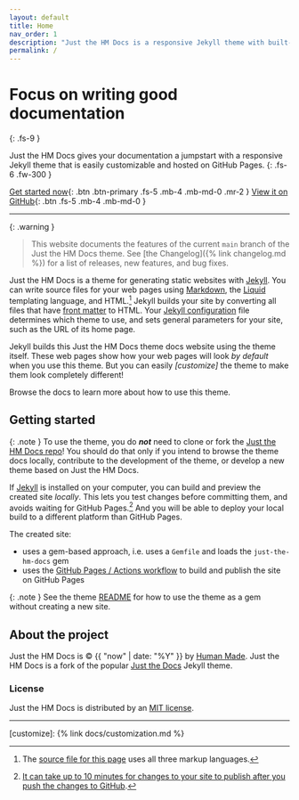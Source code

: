 ```yaml
---
layout: default
title: Home
nav_order: 1
description: "Just the HM Docs is a responsive Jekyll theme with built-in search that is easily customizable and hosted on GitHub Pages."
permalink: /
---
```


# Focus on writing good documentation
{: .fs-9 }

Just the HM Docs gives your documentation a jumpstart with a responsive Jekyll theme that is easily customizable and hosted on GitHub Pages.
{: .fs-6 .fw-300 }

[Get started now](#getting-started){: .btn .btn-primary .fs-5 .mb-4 .mb-md-0 .mr-2 }
[View it on GitHub][Just the HM Docs repo]{: .btn .fs-5 .mb-4 .mb-md-0 }

---

{: .warning }
> This website documents the features of the current `main` branch of the Just the HM Docs theme. See [the Changelog]({% link changelog.md %}) for a list of releases, new features, and bug fixes.

Just the HM Docs is a theme for generating static websites with [Jekyll]. You can write source files for your web pages using [Markdown], the [Liquid] templating language, and HTML.[^1] Jekyll builds your site by converting all files that have [front matter] to HTML. Your [Jekyll configuration] file determines which theme to use, and sets general parameters for your site, such as the URL of its home page.

Jekyll builds this Just the HM Docs theme docs website using the theme itself. These web pages show how your web pages will look *by default* when you use this theme. But you can easily *[customize]* the theme to make them look completely different!

Browse the docs to learn more about how to use this theme.

## Getting started

{: .note }
To use the theme, you do ***not*** need to clone or fork the [Just the HM Docs repo]! You should do that only if you intend to browse the theme docs locally, contribute to the development of the theme, or develop a new theme based on Just the HM Docs.

If [Jekyll] is installed on your computer, you can build and preview the created site *locally*. This lets you test changes before committing them, and avoids waiting for GitHub Pages.[^2] And you will be able to deploy your local build to a different platform than GitHub Pages.

The created site:

- uses a gem-based approach, i.e. uses a `Gemfile` and loads the `just-the-hm-docs` gem
- uses the [GitHub Pages / Actions workflow] to build and publish the site on GitHub Pages

{: .note }
See the theme [README][Just the HM Docs README] for how to use the theme as a gem without creating a new site.

## About the project

Just the HM Docs is &copy; {{ "now" | date: "%Y" }} by [Human Made](https://humanmade.com/).
Just the HM Docs is a fork of the popular [Just the Docs](https://github.com/just-the-docs/just-the-docs) Jekyll theme.

### License

Just the HM Docs is distributed by an [MIT license](https://github.com/humanmade/just-the-hm-docs/tree/main/LICENSE.txt).

----

[^1]: The [source file for this page] uses all three markup languages.

[^2]: [It can take up to 10 minutes for changes to your site to publish after you push the changes to GitHub](https://docs.github.com/en/pages/setting-up-a-github-pages-site-with-jekyll/creating-a-github-pages-site-with-jekyll#creating-your-site).

[Jekyll]: https://jekyllrb.com
[Markdown]: https://daringfireball.net/projects/markdown/
[Liquid]: https://github.com/Shopify/liquid/wiki
[front matter]: https://jekyllrb.com/docs/front-matter/
[Jekyll configuration]: https://jekyllrb.com/docs/configuration/
[source file for this page]: https://github.com/humanmade/just-the-hm-docs/blob/main/index.md
[Just the HM Docs repo]: https://github.com/humanmade/just-the-hm-docs
[Just the HM Docs README]: https://github.com/humanmade/just-the-hm-docs/blob/main/README.md
[GitHub Pages]: https://pages.github.com/
[GitHub Pages / Actions workflow]: https://github.blog/changelog/2022-07-27-github-pages-custom-github-actions-workflows-beta/
[customize]: {% link docs/customization.md %}
